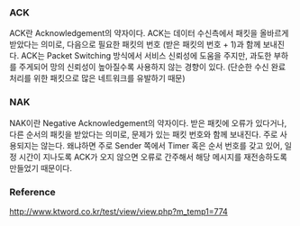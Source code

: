 ### ACK
ACK란 Acknowledgement의 약자이다.
ACK는 데이터 수신측에서 패킷을 올바르게 받았다는 의미로, 다음으로 필요한 패킷의 번호 (받은 패킷의 번호 + 1)과 함께 보내진다.
ACK는 Packet Switching 방식에서 서비스 신뢰성에 도움을 주지만, 과도한 부하를 주게되어 망의 신뢰성이 높아질수록 사용하지 않는 경향이 있다. (단순한 수신 완료 처리를 위한 패킷으로 많은 네트워크를 유발하기 때문)

### NAK
NAK이란 Negative Acknowledgement의 약자이다.
받은 패킷에 오류가 있다거나, 다른 순서의 패킷을 받았다는 의미로, 문제가 있는 패킷 번호와 함께 보내진다.
주로 사용되지는 않는다.
왜냐하면 주로 Sender 쪽에서 Timer 혹은 순서 번호를 갖고 있어, 일정 시간이 지나도록 ACK가 오지 않으면 오류로 간주해서 해당 메시지를 재전송하도록 만들었기 때문이다.

### Reference
http://www.ktword.co.kr/test/view/view.php?m_temp1=774